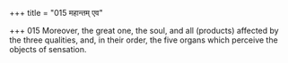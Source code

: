 +++
title = "015 महान्तम् एव"

+++
015	Moreover, the great one, the soul, and all (products) affected by the three qualities, and, in their order, the five organs which perceive the objects of sensation.